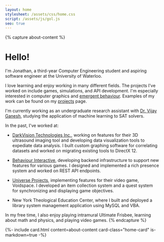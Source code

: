```yaml
---
layout: home
stylesheet: /assets/css/home.css
script: /assets/js/gol.js
seo: true
---
```


{% capture about-content %}
# Hello!

I'm Jonathan, a third-year Computer Engineering student and aspiring software engineer at the University of Waterloo.

I love learning and enjoy working in many different fields. The projects I've worked on include games, simulations, and API development. I'm especially interested in computer graphics and [emergent behaviour](https://en.wikipedia.org/wiki/Emergence). Examples of my work can be found on my [projects](/projects) page.

I'm currently working as an undergraduate research assistant with [Dr. Vijay Ganesh](https://ece.uwaterloo.ca/~vganesh/), studying the application of machine learning to SAT solvers.

In the past, I've worked at:

- [DarkVision Technologies Inc.](https://darkvisiontech.com/), working on features for their 3D ultrasound imaging tool and developing data visualization tools to expediate data analysis. I built custom graphing software for correlating datasets and worked on migrating existing tools to DirectX 12.

- [Behaviour Interactive](https://www.bhvr.com/), developing backend infrastructure to support new features for various games. I designed and implemented a rich presence system and worked on REST API endpoints.

- [Universe Projects](https://www.universeprojects.com/), implementing features for their video game, Voidspace. I developed an item collection system and a quest system for synchronizing and displaying game objectives. 

- New York Theological Education Center, where I built and deployed a library system management application using MySQL and VBA.

In my free time, I also enjoy playing intramural Ultimate Frisbee, learning about math and physics, and playing video games.
{% endcapture %}

<section id="about">
  {%- include card.html
    content=about-content
    card-class="home-card"
    is-markdown=true
  -%}
</section>